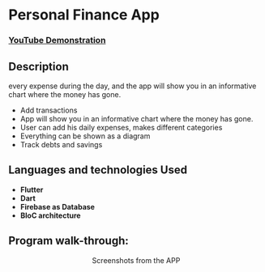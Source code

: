 <h1>Personal Finance App</h1>

 ### [YouTube Demonstration](https://www.youtube.com/)

<h2>Description</h2>
every expense during the day, and the app will show you in an informative
chart where the money has gone.
<br/>
<ul>
  <li>Add transactions </li>
  <li>App will show you in an informative
chart where the money has gone. </li>
 <li>User can add his daily expenses, makes different categories </li>
 <li>Everything can be shown as a diagram</li>
 <li> Track debts and savings</li>

 

</ul>

<h2>Languages and technologies Used</h2>

- <b>Flutter</b> 
- <b>Dart</b>
- <b>Firebase as Database</b>
- <b>BloC architecture </b>


<h2>Program walk-through:</h2>

<p align="center">
Screenshots from the APP <br/>
<br />

</p>

<!--
 ```diff
- text in red
+ text in green
! text in orange
# text in gray
@@ text in purple (and bold)@@
```
--!>
